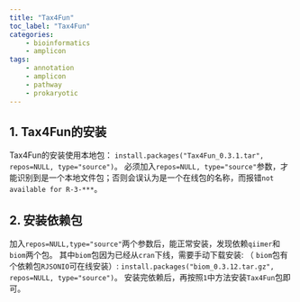 ```yaml
---
title: "Tax4Fun"
toc_label: "Tax4Fun"
categories:
    - bioinformatics
    - amplicon
tags:
    - annotation
    - amplicon
    - pathway
    - prokaryotic
---
```


## 1. Tax4Fun的安装
Tax4Fun的安装使用本地包： `install.packages("Tax4Fun_0.3.1.tar", repos=NULL, type="source")`。
必须加入`repos=NULL, type="source"`参数，才能识别到是一个本地文件包；否则会误认为是一个在线包的名称，而报错`not available for R-3-***`。
<!--more-->

## 2. 安装依赖包
加入`repos=NULL,type="source"`两个参数后，能正常安装，发现依赖`qiimer`和`biom`两个包。
其中`biom`包因为已经从`cran`下线，需要手动下载安装: （ `biom`包有个依赖包`RJSONIO`可在线安装）:
`install.packages("biom_0.3.12.tar.gz", repos=NULL, type="source")`。
安装完依赖后，再按照`1`中方法安装`Tax4Fun`包即可。